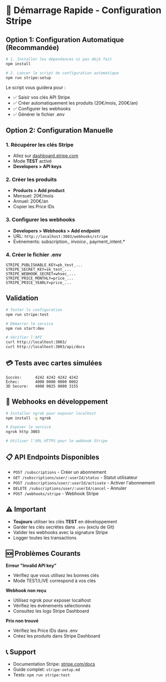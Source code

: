 # 🚀 Démarrage Rapide - Configuration Stripe

## Option 1: Configuration Automatique (Recommandée)

```bash
# 1. Installer les dépendances si pas déjà fait
npm install

# 2. Lancer le script de configuration automatique
npm run stripe:setup
```

Le script vous guidera pour :

- ✅ Saisir vos clés API Stripe
- ✅ Créer automatiquement les produits (20€/mois, 200€/an)
- ✅ Configurer les webhooks
- ✅ Générer le fichier .env

## Option 2: Configuration Manuelle

### 1. Récupérer les clés Stripe

- Allez sur [dashboard.stripe.com](https://dashboard.stripe.com)
- Mode **TEST** activé
- **Developers > API keys**

### 2. Créer les produits

- **Products > Add product**
- Mensuel: 20€/mois
- Annuel: 200€/an
- Copier les Price IDs

### 3. Configurer les webhooks

- **Developers > Webhooks > Add endpoint**
- URL: `http://localhost:3003/webhooks/stripe`
- Événements: subscription._, invoice._, payment_intent.\*

### 4. Créer le fichier .env

```env
STRIPE_PUBLISHABLE_KEY=pk_test_...
STRIPE_SECRET_KEY=sk_test_...
STRIPE_WEBHOOK_SECRET=whsec_...
STRIPE_PRICE_MONTHLY=price_...
STRIPE_PRICE_YEARLY=price_...
```

## Validation

```bash
# Tester la configuration
npm run stripe:test

# Démarrer le service
npm run start:dev

# Vérifier l'API
curl http://localhost:3003/
curl http://localhost:3003/api/docs
```

## 💳 Tests avec cartes simulées

```
Succès:      4242 4242 4242 4242
Échec:       4000 0000 0000 0002
3D Secure:   4000 0025 0000 3155
```

## 🔗 Webhooks en développement

```bash
# Installer ngrok pour exposer localhost
npm install -g ngrok

# Exposer le service
ngrok http 3003

# Utiliser l'URL HTTPS pour le webhook Stripe
```

## 📋 API Endpoints Disponibles

- `POST /subscriptions` - Créer un abonnement
- `GET /subscriptions/user/:userId/status` - Statut utilisateur
- `POST /subscriptions/user/:userId/activate` - Activer l'abonnement
- `DELETE /subscriptions/user/:userId/cancel` - Annuler
- `POST /webhooks/stripe` - Webhook Stripe

## ⚠️ Important

- **Toujours** utiliser les clés **TEST** en développement
- Garder les clés secrètes dans `.env` (exclu de Git)
- Valider les webhooks avec la signature Stripe
- Logger toutes les transactions

## 🆘 Problèmes Courants

**Erreur "Invalid API key"**

- Vérifiez que vous utilisez les bonnes clés
- Mode TEST/LIVE correspond à vos clés

**Webhook non reçu**

- Utilisez ngrok pour exposer localhost
- Vérifiez les événements sélectionnés
- Consultez les logs Stripe Dashboard

**Prix non trouvé**

- Vérifiez les Price IDs dans .env
- Créez les produits dans Stripe Dashboard

## 📞 Support

- Documentation Stripe: [stripe.com/docs](https://stripe.com/docs)
- Guide complet: `stripe-setup.md`
- Tests: `npm run stripe:test`
